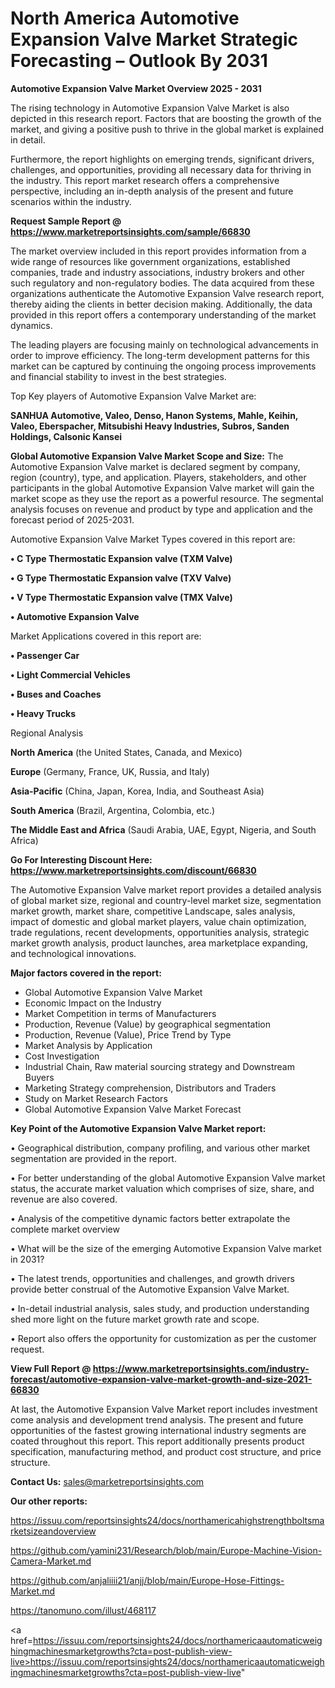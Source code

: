 # North America Automotive Expansion Valve Market Strategic Forecasting – Outlook By 2031

<Strong> Automotive Expansion Valve Market Overview 2025 - 2031</strong>

The rising technology in Automotive Expansion Valve Market is also depicted in this research report. Factors that are boosting the growth of the market, and giving a positive push to thrive in the global market is explained in detail.

Furthermore, the report highlights on emerging trends, significant drivers, challenges, and opportunities, providing all necessary data for thriving in the industry. This report market research offers a comprehensive perspective, including an in-depth analysis of the present and future scenarios within the industry.

<strong>Request Sample Report @ <a href=https://www.marketreportsinsights.com/sample/66830>https://www.marketreportsinsights.com/sample/66830</a></strong>

The market overview included in this report provides information from a wide range of resources like government organizations, established companies, trade and industry associations, industry brokers and other such regulatory and non-regulatory bodies. The data acquired from these organizations authenticate the Automotive Expansion Valve research report, thereby aiding the clients in better decision making. Additionally, the data provided in this report offers a contemporary understanding of the market dynamics.

The leading players are focusing mainly on technological advancements in order to improve efficiency. The long-term development patterns for this market can be captured by continuing the ongoing process improvements and financial stability to invest in the best strategies.

Top Key players of Automotive Expansion Valve Market are:

<strong>SANHUA Automotive, Valeo, Denso, Hanon Systems, Mahle, Keihin, Valeo, Eberspacher, Mitsubishi Heavy Industries, Subros, Sanden Holdings, Calsonic Kansei</strong>

<strong><b>Global Automotive Expansion Valve Market Scope and Size:</b></strong>
The Automotive Expansion Valve market is declared segment by company, region (country), type, and application. Players, stakeholders, and other participants in the global Automotive Expansion Valve market will gain the market scope as they use the report as a powerful resource. The segmental analysis focuses on revenue and product by type and application and the forecast period of 2025-2031.

Automotive Expansion Valve Market Types covered in this report are:

<strong>• C Type Thermostatic Expansion valve (TXM Valve)

• G Type Thermostatic Expansion valve (TXV Valve)

• V Type Thermostatic Expansion valve (TMX Valve)

• Automotive Expansion Valve</strong>

Market Applications covered in this report are:

<strong>• Passenger Car

• Light Commercial Vehicles

• Buses and Coaches

• Heavy Trucks</strong> 

Regional Analysis

<strong>North America</strong> (the United States, Canada, and Mexico)

<strong>Europe</strong> (Germany, France, UK, Russia, and Italy)

<strong>Asia-Pacific</strong> (China, Japan, Korea, India, and Southeast Asia)

<strong>South America</strong> (Brazil, Argentina, Colombia, etc.)

<strong>The Middle East and Africa</strong> (Saudi Arabia, UAE, Egypt, Nigeria, and South Africa)

<strong>Go For Interesting Discount Here: <a href=https://www.marketreportsinsights.com/discount/66830>https://www.marketreportsinsights.com/discount/66830</a></strong>

The Automotive Expansion Valve market report provides a detailed analysis of global market size, regional and country-level market size, segmentation market growth, market share, competitive Landscape, sales analysis, impact of domestic and global market players, value chain optimization, trade regulations, recent developments, opportunities analysis, strategic market growth analysis, product launches, area marketplace expanding, and technological innovations.

<strong><b>Major factors covered in the report:</b></strong>
<ul>
  <li>Global Automotive Expansion Valve Market </li>
  <li>Economic Impact on the Industry</li>
  <li>Market Competition in terms of Manufacturers</li>
  <li>Production, Revenue (Value) by geographical segmentation</li>
  <li>Production, Revenue (Value), Price Trend by Type</li>
  <li>Market Analysis by Application</li>
  <li>Cost Investigation</li>
  <li>Industrial Chain, Raw material sourcing strategy and Downstream Buyers</li>
  <li>Marketing Strategy comprehension, Distributors and Traders</li>
  <li>Study on Market Research Factors</li>
  <li>Global Automotive Expansion Valve Market Forecast</li>
</ul>

<strong><b>Key Point of the Automotive Expansion Valve Market report:</b></strong>

• Geographical distribution, company profiling, and various other market segmentation are provided in the report.

• For better understanding of the global Automotive Expansion Valve market status, the accurate market valuation which comprises of size, share, and revenue are also covered.

• Analysis of the competitive dynamic factors better extrapolate the complete market overview

• What will be the size of the emerging Automotive Expansion Valve market in 2031?

• The latest trends, opportunities and challenges, and growth drivers provide better construal of the Automotive Expansion Valve Market.

• In-detail industrial analysis, sales study, and production understanding shed more light on the future market growth rate and scope.

• Report also offers the opportunity for customization as per the customer request.

<strong><b>View Full Report @ <a href=https://www.marketreportsinsights.com/industry-forecast/automotive-expansion-valve-market-growth-and-size-2021-66830>https://www.marketreportsinsights.com/industry-forecast/automotive-expansion-valve-market-growth-and-size-2021-66830</a></b></strong>


At last, the Automotive Expansion Valve Market report includes investment come analysis and development trend analysis. The present and future opportunities of the fastest growing international industry segments are coated throughout this report. This report additionally presents product specification, manufacturing method, and product cost structure, and price structure.

<strong>Contact Us:</strong>
sales@marketreportsinsights.com

<strong>Our other reports:</strong>

<a href=https://issuu.com/reportsinsights24/docs/northamericahighstrengthboltsmarketsizeandoverview>https://issuu.com/reportsinsights24/docs/northamericahighstrengthboltsmarketsizeandoverview</a>

<a href=https://github.com/yamini231/Research/blob/main/Europe-Machine-Vision-Camera-Market.md>https://github.com/yamini231/Research/blob/main/Europe-Machine-Vision-Camera-Market.md</a>

<a href=https://github.com/anjaliiii21/anjj/blob/main/Europe-Hose-Fittings-Market.md>https://github.com/anjaliiii21/anjj/blob/main/Europe-Hose-Fittings-Market.md</a>

<a href=https://tanomuno.com/illust/468117>https://tanomuno.com/illust/468117</a>

<a href=https://issuu.com/reportsinsights24/docs/northamericaautomaticweighingmachinesmarketgrowths?cta=post-publish-view-live>https://issuu.com/reportsinsights24/docs/northamericaautomaticweighingmachinesmarketgrowths?cta=post-publish-view-live</a>"
